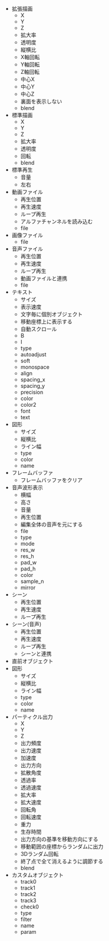 * 拡張描画
    * X
    * Y
    * Z
    * 拡大率
    * 透明度
    * 縦横比
    * X軸回転
    * Y軸回転
    * Z軸回転
    * 中心X
    * 中心Y
    * 中心Z
    * 裏面を表示しない
    * blend
* 標準描画
    * X
    * Y
    * Z
    * 拡大率
    * 透明度
    * 回転
    * blend
* 標準再生
    * 音量
    * 左右
* 動画ファイル
    * 再生位置
    * 再生速度
    * ループ再生
    * アルファチャンネルを読み込む
    * file
* 画像ファイル
    * file
* 音声ファイル
    * 再生位置
    * 再生速度
    * ループ再生
    * 動画ファイルと連携
    * file
* テキスト
    * サイズ
    * 表示速度
    * 文字毎に個別オブジェクト
    * 移動座標上に表示する
    * 自動スクロール
    * B
    * I
    * type
    * autoadjust
    * soft
    * monospace
    * align
    * spacing_x
    * spacing_y
    * precision
    * color
    * color2
    * font
    * text
* 図形
    * サイズ
    * 縦横比
    * ライン幅
    * type
    * color
    * name
* フレームバッファ
    * フレームバッファをクリア
* 音声波形表示
    * 横幅
    * 高さ
    * 音量
    * 再生位置
    * 編集全体の音声を元にする
    * file
    * type
    * mode
    * res_w
    * res_h
    * pad_w
    * pad_h
    * color
    * sample_n
    * mirror
* シーン
    * 再生位置
    * 再生速度
    * ループ再生
* シーン(音声)
    * 再生位置
    * 再生速度
    * ループ再生
    * シーンと連携
* 直前オブジェクト
* 図形
    * サイズ
    * 縦横比
    * ライン幅
    * type
    * color
    * name
* パーティクル出力
    * X
    * Y
    * Z
    * 出力頻度
    * 出力速度
    * 加速度
    * 出力方向
    * 拡散角度
    * 透過率
    * 透過速度
    * 拡大率
    * 拡大速度
    * 回転角
    * 回転速度
    * 重力
    * 生存時間
    * 出力方向の基準を移動方向にする
    * 移動範囲の座標からランダムに出力
    * 3Dランダム回転
    * 終了点で全て消えるように調節する
    * blend
* カスタムオブジェクト
    * track0
    * track1
    * track2
    * track3
    * check0
    * type
    * filter
    * name
    * param
